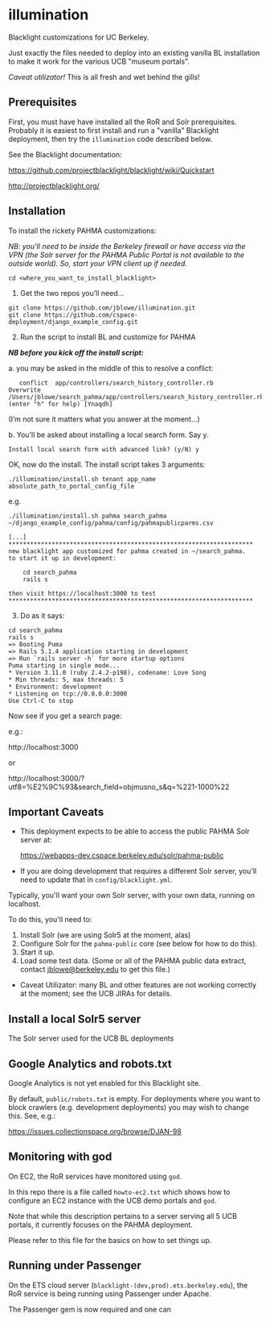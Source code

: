 # illumination
Blacklight customizations for UC Berkeley.

Just exactly the files needed to deploy into an existing vanilla BL installation to make it work for the various UCB "museum portals".

_Caveat utilizator!_ This is all fresh and wet behind the gills!

## Prerequisites

First, you must have have installed all the RoR and Solr prerequisites. Probably it is easiest to first
install and run a "vanilla" Blacklight deployment, then try the ```illumination``` code described below.

See the Blacklight documentation:

https://github.com/projectblacklight/blacklight/wiki/Quickstart

http://projectblacklight.org/

## Installation

To install the rickety PAHMA customizations:

_NB: you'll need to be inside the Berkeley firewall or have access via the VPN (the Solr server for the 
PAHMA Public Portal is not available to the outside world). So, start your VPN client up if needed._

```
cd <where_you_want_to_install_blacklight>
```

1. Get the two repos you’ll need...

```
git clone https://github.com/jblowe/illumination.git
git clone https://github.com/cspace-deployment/django_example_config.git
```

2. Run the script to install BL and customize for PAHMA

_**NB before you kick off the install script:**_ 

a. you may be asked in the middle of this to resolve a conflict:

```
   conflict  app/controllers/search_history_controller.rb
Overwrite /Users/jblowe/search_pahma/app/controllers/search_history_controller.rb? (enter "h" for help) [Ynaqdh] 
```

(I’m not sure it matters what you answer at the moment...)

b. You’ll be asked about installing a local search form. Say y.

```
Install local search form with advanced link? (y/N) y
```

OK, now do the install. The install script takes 3 arguments: 

```
./illumination/install.sh tenant app_name absolute_path_to_portal_config_file
```

e.g.

```
./illumination/install.sh pahma search_pahma ~/django_example_config/pahma/config/pahmapublicparms.csv 

[...]
********************************************************************
new blacklight app customized for pahma created in ~/search_pahma.
to start it up in development:

    cd search_pahma
    rails s

then visit https://localhost:3000 to test
********************************************************************
```
3. Do as it says:

```
cd search_pahma
rails s
=> Booting Puma
=> Rails 5.1.4 application starting in development 
=> Run `rails server -h` for more startup options
Puma starting in single mode...
* Version 3.11.0 (ruby 2.4.2-p198), codename: Love Song
* Min threads: 5, max threads: 5
* Environment: development
* Listening on tcp://0.0.0.0:3000
Use Ctrl-C to stop
```

Now see if you get a search page:

e.g.:

http://localhost:3000

or

http://localhost:3000/?utf8=%E2%9C%93&search_field=objmusno_s&q=%221-1000%22

## Important Caveats

* This deployment expects to be able to access the public PAHMA Solr server at:

  https://webapps-dev.cspace.berkeley.edu/solr/pahma-public

* If you are doing development that requires a different Solr server, you'll need to update that in ```config/blacklight.yml```.

Typically, you'll want your own Solr server, with your own data, running on localhost.

To do this, you'll need to:

1. Install Solr (we are using Solr5 at the moment, alas)
2. Configure Solr for the ```pahma-public``` core (see below for how to do this).
3. Start it up.
4. Load some test data. (Some or all of the PAHMA public data extract, contact jblowe@berkeley.edu to get this file.)

* Caveat Utilizator: many BL and other features are not working correctly at the moment; see the UCB JIRAs for details.

## Install a local Solr5 server

The Solr server used for the UCB BL deployments

## Google Analytics and robots.txt

Google Analytics is not yet enabled for this Blacklight site.

By default, ```public/robots.txt``` is empty. For deployments where you want to block
crawlers (e.g. development deployments) you may wish to change this. See, e.g.:

https://issues.collectionspace.org/browse/DJAN-98

## Monitoring with god

On EC2, the RoR services have monitored using ```god```.

In this repo there is a file called ```howto-ec2.txt``` which shows how
to configure an EC2 instance with the UCB demo portals and ```god```.

Note that while this description pertains to a server serving all 5 UCB portals, 
it currently focuses on the PAHMA deployment.

Please refer to this file for the basics on how to set things up.

## Running under Passenger

On the ETS cloud server (```blacklight-(dev,prod).ets.berkeley.edu```), the RoR service
is being running using Passenger under Apache.

The Passenger gem is now required and one can 